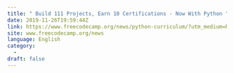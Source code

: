 ```yaml
---
title: " Build 111 Projects, Earn 10 Certifications - Now With Python "
date: 2019-11-26T19:59:44Z
link: https://www.freecodecamp.org/news/python-curriculum/?utm_medium=RSS&utm_source=news.12bit.vn
site: www.freecodecamp.org/news
language: English
category:
  -   
draft: false
---
```

